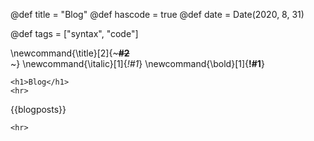 @def title = "Blog"
@def hascode = true
@def date = Date(2020, 8, 31)

@def tags = ["syntax", "code"]

<!-- \newcommand{\title}[2]{~~~<span style="color:#1; font-weight: 800">#2</span><br>~~~} -->
\newcommand{\title}[2]{~~~<span style="font-weight: 750">#2</span><br>~~~}
\newcommand{\italic}[1]{_*!#1*_}
\newcommand{\bold}[1]{__!#1__}

~~~
<h1>Blog</h1>
<hr>
~~~

{{blogposts}}

~~~
<hr>
~~~
